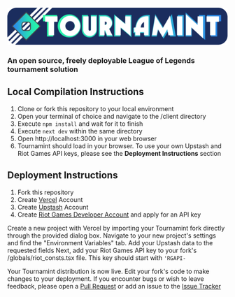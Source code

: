 ![GitHub logo](https://raw.githubusercontent.com/Khazoda/tournamint/main/client/public/images/github_logo.svg)
### An open source, freely deployable League of Legends tournament solution



## Local Compilation Instructions
1. Clone or fork this repository to your local environment
2. Open your terminal of choice and navigate to the /client directory
3. Execute `npm install` and wait for it to finish
4. Execute `next dev` within the same directory
5. Open http://localhost:3000 in your web browser
6. Tournamint should load in your browser. To use your own Upstash and Riot Games API keys, please see the **Deployment Instructions** section
## Deployment Instructions
1. Fork this repository
2. Create [Vercel](https://vercel.com/) Account
3. Create [Upstash](https://upstash.com/) Account
4. Create [Riot Games Developer Account](https://developer.riotgames.com/) and apply for an API key

Create a new project with Vercel by importing your Tournamint fork directly through the provided dialog box.
Navigate to your new project's settings and find the "Environment Variables" tab.
Add your Upstash data to the requested fields
Next, add your Riot Games API key to your fork's /globals/riot_consts.tsx file. This key should start with `'RGAPI-`

Your Tournamint distribution is now live. Edit your fork's code to make changes to your deployment. If you encounter bugs or wish to leave feedback, please open a [Pull Request](https://github.com/Khazoda/tournamint/pulls) or add an issue to the [Issue Tracker](https://github.com/Khazoda/tournamint/issues)
